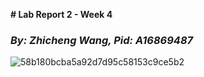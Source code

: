 **# Lab Report 2 - Week 4**
### _By: Zhicheng Wang, Pid: A16869487_
![58b180bcba5a92d7d95c58153c9ce5b2](https://user-images.githubusercontent.com/97211608/151492007-93e15e9c-6b64-4904-8a88-6030916197c0.png)
